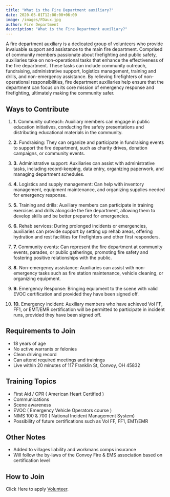 ```yaml
---
title: "What is the Fire Department auxiliary?"
date: 2020-05-01T12:00:00+06:00
image: /images/FDaux.jpg
author: Fire Department
description: "What is the Fire Department auxiliary?"
---
```



A fire department auxiliary is a dedicated group of volunteers who provide invaluable support and assistance to the main fire department. Comprised of community members passionate about firefighting and public safety, auxiliaries take on non-operational tasks that enhance the effectiveness of the fire department. These tasks can include community outreach, fundraising, administrative support, logistics management, training and drills, and non-emergency assistance. By relieving firefighters of non-operational responsibilities, fire department auxiliaries help ensure that the department can focus on its core mission of emergency response and firefighting, ultimately making the community safer.


## Ways to Contribute

1. **1.** Community outreach: Auxiliary members can engage in public education initiatives, conducting fire safety presentations and distributing educational materials in the community.

2. **2.** Fundraising: They can organize and participate in fundraising events to support the fire department, such as charity drives, donation campaigns, or community events.

3. **3.** Administrative support: Auxiliaries can assist with administrative tasks, including record-keeping, data entry, organizing paperwork, and managing department schedules.

4. **4.** Logistics and supply management: Can help with inventory management, equipment maintenance, and organizing supplies needed for emergency response.

5. **5.** Training and drills: Auxiliary members can participate in training exercises and drills alongside the fire department, allowing them to develop skills and be better prepared for emergencies.

6. **6.** Rehab services: During prolonged incidents or emergencies, auxiliaries can provide support by setting up rehab areas, offering hydration and rest facilities for firefighters and other first responders.

7. **7.** Community events: Can represent the fire department at community events, parades, or public gatherings, promoting fire safety and fostering positive relationships with the public.

8. **8.** Non-emergency assistance: Auxiliaries can assist with non-emergency tasks such as fire station maintenance, vehicle cleaning, or organizing equipment.

9. **9.** Emergency Response: Bringing equipment to the scene with valid EVOC certification and provided they have been signed off.

10. **10.** Emergency incident:  Auxiliary members who have achieved Vol FF, FF1, or EMT/EMR certification will be permitted to participate in incident runs, provided they have been signed off.

## Requirements to Join

- 18 years of age
- No active warrants or felonies
- Clean driving record
- Can attend required meetings and trainings
- Live within 20 minutes of 117 Franklin St, Convoy, OH 45832

## Training Topics

- First Aid / CPR ( American Heart Certified )
- Communications
- Scene awareness
- EVOC ( Emergency Vehicle Operators course )
- NIMS 100 & 700 ( National Incident Management System)
- Possibility of future certifications such as Vol FF, FF1, EMT/EMR

## Other Notes

- Added to villages liability and workmans comps insurance
- Will follow the by-laws of the Convoy Fire & EMS association based on certification level

## How to Join

Click Here to apply [Volunteer](https://convoyfireandems.com/faq/volunteer/).
